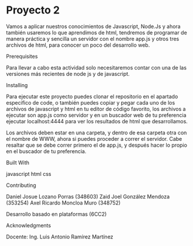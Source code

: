 # Proyecto 2

Vamos a aplicar nuestros conocimientos de Javascript, Node.Js y ahora también usaremos lo que aprendimos de html, tendremos de programar de manera práctica y sencilla un servidor con el nombre app.js y otros tres archivos de html, para conocer un poco del desarrollo web.

Prerequisites

Para llevar a cabo esta actividad solo necesitaremos contar con una de las versiones más recientes de node js y de javascript.

Installing

Para ejecutar este proyecto puedes clonar el repositorio en el apartado especifico de code, o también puedes copiar y pegar cada uno de los archivos de javascript y html en tu editor de código favorito, los archivos a ejecutar son app.js como servidor y en un buscador web de tu preferencia ejecutar localhost:4444 para ver los resultados de html que desarrollamos.

Los archivos deben estar en una carpeta, y dentro de esa carpeta otra con el nombre de WWW, ahora si puedes proceder a correr el servidor. Cabe resaltar que se debe correr primero el de app.js, y después hacer lo propio en el buscador de tu preferencia.

Built With

javascript html css

Contributing

Daniel Josue Lozano Porras (348603)
Zaid Joel González Mendoza (353254)
Axel Ricardo Moncloa Muro (348752)

Desarrollo basado en plataformas (6CC2)

Acknowledgments

Docente: Ing. Luis Antonio Ramírez Martínez

